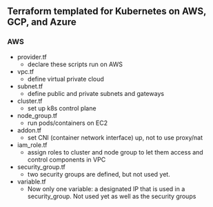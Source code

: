 ## Terraform templated for Kubernetes on AWS, GCP, and Azure
### AWS
* provider.tf
  * declare these scripts run on AWS
* vpc.tf
  * define virtual private cloud
* subnet.tf
  * define public and private subnets and gateways
* cluster.tf
  * set up k8s control plane
* node_group.tf
  * run pods/containers on EC2
* addon.tf
  * set CNI (container network interface) up, not to use proxy/nat
* iam_role.tf
  * assign roles to cluster and node group to let them access and control components in VPC
* security_group.tf
  * two security groups are defined, but not used yet.
* variable.tf
  * Now only one variable: a designated IP that is used in a security_group. Not used yet as well as the security groups

